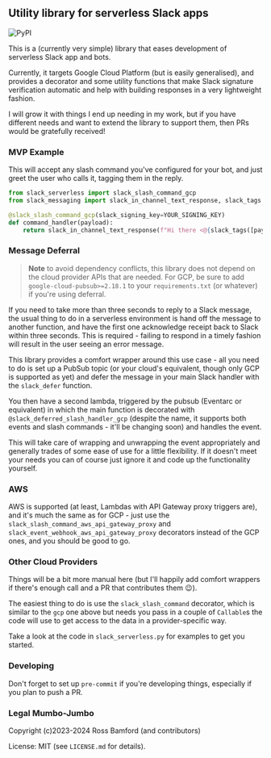 ## Utility library for serverless Slack apps

![PyPI](https://img.shields.io/pypi/v/slack-serverless)

This is a (currently very simple) library that eases development of serverless Slack
app and bots.

Currently, it targets Google Cloud Platform (but is easily generalised), and provides 
a decorator and some utility functions that make Slack signature verification automatic
and help with building responses in a very lightweight fashion.

I will grow it with things I end up needing in my work, but if you have different
needs and want to extend the library to support them, then PRs would be gratefully
received!


### MVP Example

This will accept any slash command you've configured for your bot, and just greet 
the user who calls it, tagging them in the reply. 

```python
from slack_serverless import slack_slash_command_gcp
from slack_messaging import slack_in_channel_text_response, slack_tags

@slack_slash_command_gcp(slack_signing_key=YOUR_SIGNING_KEY)
def command_handler(payload):
    return slack_in_channel_text_response(f"Hi there <@{slack_tags([payload['user_id']])}>")
```

### Message Deferral

> **Note** to avoid dependency conflicts, this library does not depend on the
> cloud provider APIs that are needed. For GCP, be sure to add `google-cloud-pubsub>=2.18.1`
> to your `requirements.txt` (or whatever) if you're using deferral.

If you need to take more than three seconds to reply to a Slack message, the usual
thing to do in a serverless environment is hand off the message to another function,
and have the first one acknowledge receipt back to Slack within three seconds. This 
is required - failing to respond in a timely fashion will result in the user seeing
an error message.

This library provides a comfort wrapper around this use case - all you need to do is
set up a PubSub topic (or your cloud's equivalent, though only GCP is supported as yet)
and defer the message in your main Slack handler with the `slack_defer` function.

You then have a second lambda, triggered by the pubsub (Eventarc or equivalent) in 
which the main function is decorated with `@slack_deferred_slash_handler_gcp`
(despite the name, it supports both events and slash commands - it'll be 
changing soon) and handles the event.

This will take care of wrapping and unwrapping the event appropriately and generally
trades of some ease of use for a little flexibility. If it doesn't meet your needs
you can of course just ignore it and code up the functionality yourself.


### AWS

AWS is supported (at least, Lambdas with API Gateway proxy triggers are), and it's
much the same as for GCP - just use the `slack_slash_command_aws_api_gateway_proxy`
and `slack_event_webhook_aws_api_gateway_proxy` decorators instead of the GCP 
ones, and you should be good to go.


### Other Cloud Providers

Things will be a bit more manual here (but I'll happily add comfort wrappers if
there's enough call and a PR that contributes them 😉).

The easiest thing to do is use the `slack_slash_command` decorator, which 
is similar to the `gcp` one above but needs you pass in a couple of `Callable`s
the code will use to get access to the data in a provider-specific way.

Take a look at the code in `slack_serverless.py` for examples to get you started.

### Developing

Don't forget to set up `pre-commit` if you're developing things, especially if you
plan to push a PR.

### Legal Mumbo-Jumbo

Copyright (c)2023-2024 Ross Bamford (and contributors)

License: MIT (see `LICENSE.md` for details).
